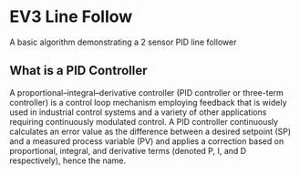 # EV3 Line Follow     
A basic algorithm demonstrating a 2 sensor PID line follower       
## What is a PID Controller      
A proportional–integral–derivative controller (PID controller or three-term controller) is a control loop mechanism employing feedback that is widely used in industrial control systems and a variety of other applications requiring continuously modulated control. A PID controller continuously calculates an error value as the difference between a desired setpoint (SP) and a measured process variable (PV) and applies a correction based on proportional, integral, and derivative terms (denoted P, I, and D respectively), hence the name.
